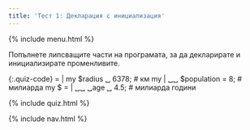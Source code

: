 ```yaml
---
title: 'Тест 1: Декларация с инициализация'
---
```


{% include menu.html %}

Попълнете липсващите части на програмата, за да декларирате и инициализирате променливите.

{:.quiz-code}
= | my $radius ␣ 6378; # км
my | ␣␣ $population = 8; # милиарда
my $ = | ␣␣ ␣age ␣ 4.5; # милиарда години

{% include quiz.html %}

{% include nav.html %}